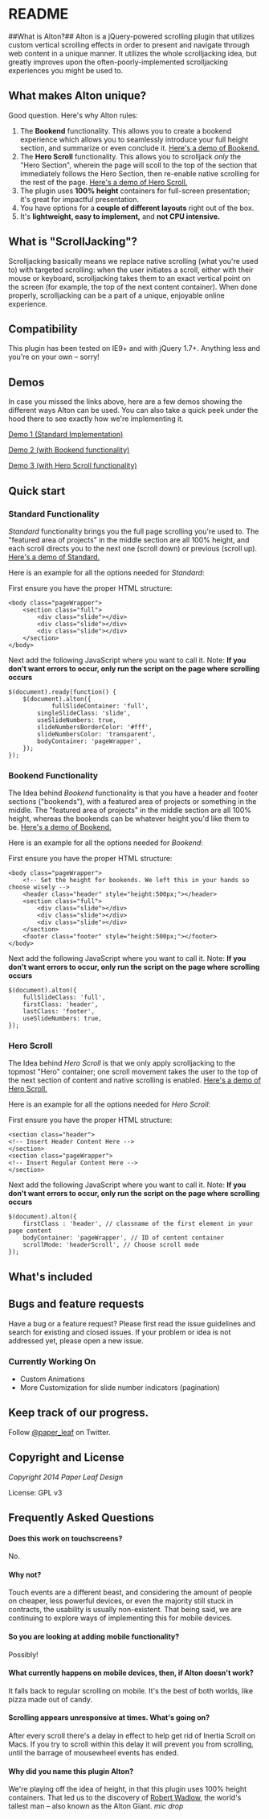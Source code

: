 # README #

##What is Alton?##
Alton is a jQuery-powered scrolling plugin that utilizes custom vertical scrolling effects in order to present and navigate through web content in a unique manner. It utilizes the whole scrolljacking idea, but greatly improves upon the often-poorly-implemented scrolljacking experiences you might be used to.

## What makes Alton unique? ##
Good question. Here's why Alton rules:

1. The **Bookend** functionality. This allows you to create a bookend experience which allows you to seamlessly introduce your full height section, and summarize or even conclude it. [Here's a demo of Bookend.](#)
2. The **Hero Scroll** functionality. This allows you to scrolljack *only* the "Hero Section", wherein the page will scoll to the top of the section that immediately follows the Hero Section, then re-enable native scrolling for the rest of the page. [Here's a demo of Hero Scroll.](#)
3. The plugin uses **100% height** containers for full-screen presentation; it's great for impactful presentation.
4. You have options for a **couple of different layouts** right out of the box.
5. It's **lightweight, easy to implement,** and **not CPU intensive.**

## What is "ScrollJacking"? ##
Scrolljacking basically means we replace native scrolling (what you're used to) with targeted scrolling: when the user initiates a scroll, either with their mouse or keyboard, scrolljacking takes them to an exact vertical point on the screen (for example, the top of the next content container). When done properly, scrolljacking can be a part of a unique, enjoyable online experience.

## Compatibility ##
This plugin has been tested on IE9+ and with jQuery 1.7+. Anything less and you're on your own – sorry!

## Demos ##
In case you missed the links above, here are a few demos showing the different ways Alton can be used. You can also take a quick peek under the hood there to see exactly how we're implementing it.

[Demo 1 (Standard Implementation)](#)

[Demo 2 (with Bookend functionality)](#)

[Demo 3 (with Hero Scroll functionality)](#)

## Quick start ##
### Standard Functionality ###
*Standard* functionality brings you the full page scrolling you're used to. The "featured area of projects" in the middle section are all 100% height, and each scroll directs you to the next one (scroll down) or previous (scroll up). [Here's a demo of Standard.](#)

Here is an example for all the options needed for *Standard*:

First ensure you have the proper HTML structure:
```
<body class="pageWrapper">
	<section class="full">
		<div class="slide"></div>
		<div class="slide"></div>
		<div class="slide"></div>
	</section>
</body>
```

Next add the following JavaScript where you want to call it. Note: **If you don't want errors to occur, only run the script on the page where scrolling occurs**

```
$(document).ready(function() {
	$(document).alton({
	      	fullSlideContainer: 'full',
		singleSlideClass: 'slide',
		useSlideNumbers: true,
		slideNumbersBorderColor: '#fff',
		slideNumbersColor: 'transparent',
		bodyContainer: 'pageWrapper',
	});
});
```

### Bookend Functionality ###
The Idea behind *Bookend* functionality is that you have a header and footer sections ("bookends"), with a featured area of projects or something in the middle. The "featured area of projects" in the middle section are all 100% height, whereas the bookends can be whatever height you'd like them to be. [Here's a demo of Bookend.](#)

Here is an example for all the options needed for *Bookend*:

First ensure you have the proper HTML structure:

```
<body class="pageWrapper">
	<!-- Set the height for bookends. We left this in your hands so choose wisely -->
	<header class="header" style="height:500px;"></header>
	<section class="full">
		<div class="slide"></div>
		<div class="slide"></div>
		<div class="slide"></div>
	</section>
	<footer class="footer" style="height:500px;"></footer>
</body>
```

Next add the following JavaScript where you want to call it. Note: **If you don't want errors to occur, only run the script on the page where scrolling occurs**

```
$(document).alton({
	fullSlideClass: 'full',
	firstClass: 'header',
	lastClass: 'footer',
	useSlideNumbers: true,
});
```

### Hero Scroll ###
The Idea behind *Hero Scroll* is that we only apply scrolljacking to the topmost "Hero" container; one scroll movement takes the user to the top of the next section of content and native scrolling is enabled. [Here's a demo of Hero Scroll.](#)

Here is an example for all the options needed for *Hero Scroll*:

First ensure you have the proper HTML structure:

```
<section class="header">
<!-- Insert Header Content Here -->
</section>
<section class="pageWrapper">
<!-- Insert Regular Content Here -->
</section>
```

Next add the following JavaScript where you want to call it. Note: **If you don't want errors to occur, only run the script on the page where scrolling occurs**

```
$(document).alton({
    firstClass : 'header', // classname of the first element in your page content
    bodyContainer: 'pageWrapper', // ID of content container
    scrollMode: 'headerScroll', // Choose scroll mode
});
```

## What's included ##

## Bugs and feature requests ##

Have a bug or a feature request? Please first read the issue guidelines and search for existing and closed issues. If your problem or idea is not addressed yet, please open a new issue.

### Currently Working On ###
* Custom Animations
* More Customization for slide number indicators (pagination)

## Keep track of our progress. ##

Follow [@paper_leaf](https://twitter.com/paper_leaf) on Twitter.

## Copyright and License ##
*Copyright 2014 Paper Leaf Design*

License: GPL v3

## Frequently Asked Questions ##
#### Does this work on touchscreens? ####
No.
#### Why not? ####
Touch events are a different beast, and considering the amount of people on cheaper, less powerful devices, or even the majority still stuck in contracts, the usability is usually non-existent. That being said, we are continuing to explore ways of implementing this for mobile devices.
#### So you are looking at adding mobile functionality? ####
Possibly!
#### What currently happens on mobile devices, then, if Alton doesn't work? ####
It falls back to regular scrolling on mobile. It's the best of both worlds, like pizza made out of candy.
#### Scrolling appears unresponsive at times. What's going on? ####
After every scroll there's a delay in effect to help get rid of Inertia Scroll on Macs. If you try to scroll within this delay it will prevent you from scrolling, until the barrage of mousewheel events has ended.
#### Why did you name this plugin Alton? ####
We're playing off the idea of height, in that this plugin uses 100% height containers. That led us to the discovery of [Robert Wadlow](http://en.wikipedia.org/wiki/Robert_Wadlow), the world's tallest man – also known as the Alton Giant. *mic drop*
